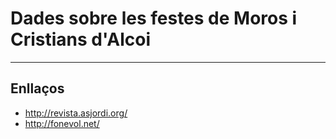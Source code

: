 # Dades sobre les festes de Moros i Cristians d'Alcoi

------------------------------------------------------------------------------------------------------

## Enllaços 

* http://revista.asjordi.org/
* http://fonevol.net/
